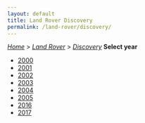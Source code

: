 ```yaml
---
layout: default
title: Land Rover Discovery
permalink: /land-rover/discovery/
---
```

[*Home*](/) > [*Land Rover*](/land-rover/) > [*Discovery*](/land-rover/discovery/)
**Select year**
- [2000](/land-rover/discovery/2000/)
- [2001](/land-rover/discovery/2001/)
- [2002](/land-rover/discovery/2002/)
- [2003](/land-rover/discovery/2003/)
- [2004](/land-rover/discovery/2004/)
- [2005](/land-rover/discovery/2005/)
- [2016](/land-rover/discovery/2016/)
- [2017](/land-rover/discovery/2017/)